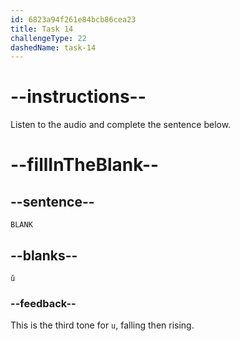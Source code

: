 ```yaml
---
id: 6823a94f261e84bcb86cea23
title: Task 14
challengeType: 22
dashedName: task-14
---
```


<!-- (Audio) A: ǔ -->

# --instructions--

Listen to the audio and complete the sentence below.

# --fillInTheBlank--

## --sentence--

`BLANK`

## --blanks--

`ǔ`

### --feedback--

This is the third tone for `u`, falling then rising.
